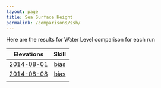 ```yaml
---
layout: page
title: Sea Surface Height
permalink: /comparisons/ssh/
---
```


Here are the results for Water Level comparison for each run


| Elevations                                                         | Skill                                               |
|:------------------------------------------------------------------:|:---------------------------------------------------:|
| [2014-08-01](/notebooks/inundation/2014-08-01/inundation_map.html) | [bias](/notebooks/inundation/2014-08-01/table.html) |
| [2014-08-08](/notebooks/inundation/2014-08-08/inundation_map.html) | [bias](/notebooks/inundation/2014-08-01/table.html) |
|                                                                    |                                                     |
